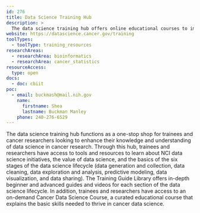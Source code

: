 ```yaml
---
id: 276
title: Data Science Training Hub
description: >
  The data science training hub offers online educational courses to improve data science skills, a library of guides and videos, and information on cancer data science initiatives at NCI. 
website: https://datascience.cancer.gov/training
toolTypes:
  - toolType: training_resources
researchAreas:
  - researchArea: bioinformatics
  - researchArea: cancer_statistics
resourceAccess:
  type: open
docs:
  - doc: cbiit
poc:
  - email: buckmash@mail.nih.gov
    name:
      firstname: Shea
      lastname: Buckman Manley
    phone: 240-276-6529
---
```

The data science training hub functions as a one-stop shop for trainees and cancer researchers looking to enhance their knowledge and understanding of data science in cancer research. Through this hub, trainees and researchers have access to tools and resources to learn about NCI data science initiatives, the value of data science, and the basics of the six stages of the data science lifecycle (data generation and collection, data cleaning, data exploration and analysis, predictive modeling, data visualization, and data sharing). The Training Guide Library offers in-depth beginner and advanced guides and videos for each section of the data science lifecycle. In addition, trainees and researchers have access to an on-demand Cancer Data Science Course, a curated educational course that explains the basic skills needed to thrive in cancer data science. 